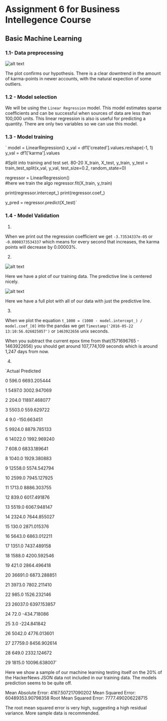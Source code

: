 # Assignment 6 for Business Intellegence Course
## Basic Machine Learning

### 1.1- Data preprocessing

![alt text](https://github.com/grimetone/BI/blob/master/Assignment6/img/HackerNews_Plot.png "HackerNews Karma Progression Plot")

The plot confirms our hypothesis. There is a clear downtrend in the amount of karma-points in newer accounts, with the natural expection of some outliers.

### 1.2 - Model selection

We will be using the `Linear Regression` model. This model estimates sparse coefficients and can be successful when sources of data are less than 100,000 units. This linear regression is also is useful for predicting a quantity. There are only two variables so we can use this model.

### 1.3 - Model training

`
model = LinearRegression()
x_val = df1['created'].values.reshape(-1, 1)
y_val = df1['karma'].values 

#Split into training and test set. 80-20
X_train, X_test, y_train, y_test = train_test_split(x_val, y_val, test_size=0.2, random_state=0)

regressor = LinearRegression()  
#here we train the algo
regressor.fit(X_train, y_train) 

print(regressor.intercept_)
print(regressor.coef_)

y_pred = regressor.predict(X_test)`

### 1.4 - Model Validation

1.

When we print out the regression coefficient we get `-3.73534337e-05` or `-0.0000373534337` which means for every second that increases, the karma points will decrease by 0.00003%. 

2.

![alt text](https://github.com/grimetone/BI/blob/master/Assignment6/img/PredictorModel.png "Training Data")

Here we have a plot of our training data. The predictive line is centered nicely. 

![alt text](https://github.com/grimetone/BI/blob/master/Assignment6/img/FullModel.png "Full Plot")

Here we have a full plot with all of our data with just the predictive line.

3.

When we plot the equation `t_1000 = (1000 - model.intercept_) / model.coef_[0]` into the pandas we get 
`Timestamp('2016-05-22 13:10:56.026025057')` or `1463922656` unix seconds. 

When you subtract the current epox time from that(1571696765 -  1463922656)  you should get around 107,774,109 seconds  which is around 1,247 days from now.

4. 

`Actual	Predicted

0	596.0	6693.205444

1	5497.0	3002.947069

2	204.0	11897.468077

3	5503.0	559.629722

4	9.0	-150.663451

5	9924.0	8879.785133

6	14022.0	1992.969240

7	608.0	6833.189641

8	1040.0	1929.380883

9	12558.0	5574.542794

10	2599.0	7945.127925

11	1713.0	8886.303755

12	839.0	6017.491876

13	5519.0	6067.948147

14	2324.0	7644.855027

15	130.0	2871.015376

16	5643.0	6863.012211

17	1351.0	7437.489158

18	1588.0	4200.592546

19	421.0	2864.496418

20	36691.0	6873.288851

21	3973.0	7802.211410

22	985.0	1526.232146

23	26037.0	6397.153857

24	72.0	-434.718086

25	3.0	-224.841842

26	5042.0	4776.013601

27	27759.0	8456.902614

28	649.0	2332.124672

29	1815.0	10096.638007`

Here we show a sample of our machine learning testing itself on the 20% of the HackerNews JSON data not included in our training data. The models prediction seems to be quite off.

Mean Absolute Error: 4167.507217090202
Mean Squared Error: 60489353.90798358
Root Mean Squared Error: 7777.490206228715

The root mean squared error is very high, suggesting a high residual variance. More sample data is recommended. 